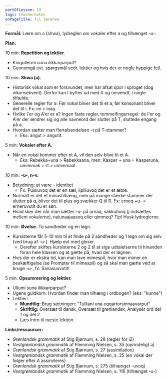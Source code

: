 ```yaml
---
partOfLesson: 19
tags: teachernotes
onPageTitle: Til læreren
---
```

**Formål:** Lære om ə (shwa), lydreglen om vokaler efter a og tilhænget -u-.

**Plan:**

10 min: **Repetition og lektier.**

- Kingullermi suna ilikkarparput?
- Gennemgå evt. spørgsmål vedr. lektier og hvis der er nogle hyppige fejl.

10 min: **Shwa (ə).**

- Historisk vokal som er forsvundet, men har afsat spor i sproget (dog inkonsekvent). Derfor kan I byttes ud med A og omvendt, i nogle tilfælde.
- Generelle regler for ə: Før vokal bliver det til et a, før konsonant bliver det til i. Fx: ini > inaa.
- Hvilke I'er og A'er er ə? Ingen faste regler, tommelfingerregel: de I'er og A'er der ændrer sig og alle navneord der slutter på T, sluttede engang på ə.
- Hvordan sætter man flertalsendelsen -t på T-stammer?
    - Eks: angut > angutit.

5 min: **Vokaler efter A.**

- Når en vokal kommer efter et A, vil den selv blive til et A.
    - Eks: Rebekka+una > Rebekkaana, men: Kasper + una = Kasperuna, umimmak +-it > umimmaat.

10 min: **-u-, n-v.**

- Betydning: at være - identitet
    - Fx: Puisiuvoq det er en sæl, iipiliuvoq det er et æble.
- Normalt er det et minustilhæng, men på mange stærke stammer der slutter på q, bliver det til plus og svækker Q til R. Fx: erneq +u- = erneruvutit du er søn.
- Hvad sker der når man sætter -u- på arnaq, sakkutooq (j indsættes mellem vokalerne), nalunaajaasoq eller qimmeq? Tip! Husk lydreglerne.

10 min: **Øvelse.** To sandheder og en løgn.

- Kursisterne får 5-10 min til at finde på 2 sandheder og 1 løgn om sig selv (ved brug af -u-). Hjælp evt med gloser.
    - Derefter skiftes kursisterne 2 og 2 til at sige udtalelserne til hinanden foran hele klassen og at gætte på, hvad der er løgnen.
- Hvis der er ekstra tid, kan man lave mimespil, hvor man mimer en beskæftigelse (se Prompter til mimespil) og så skal man gætte ved at bruge -u-, fx: Sanasuuvutit!

5 min: **Opsummering og lektier.**

- Ullumi suna ilikkarparput?
- Ugens guldkorn: Hvordan finder man tilhæng i ordbogen? (eks: "kunne")
- Lektier:
    - **Mundtlig:** Brug sætningen: "Tulliani una eqqartorsinnaavarput"
    - **Skriftlig:** Oversæt til dansk, Oversæt til grønlandsk, Analysér ord del 1 og del 2
    - Læs intro til næste lektion.

**Links/ressourcer:**

- *Grønlandsk grammatik* af Stig Bjørnum, s. 28 (regler for i2)
- *Vestgrønlandsk grammatik* af Flemming Nielsen, s. 35 (oprindeligt ə)
- *Grønlandsk grammatik* af Stig Bjørnum, s. 27 (assimilation)
- *Vestgrønlandsk grammatik* af Flemming Nielsen, s. 35 (en vokal der følger efter A assimileres)
- *Grønlandsk grammatik* af Stig Bjørnum, s. 275 (tilhænget -uvoq)
- *Vestgrønlandsk grammatik* af Flemming Nielsen, s. 116 (tilhænget -u-)